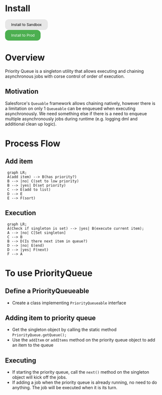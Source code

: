 # Install
<a style="background-color: #E7E7E7;
  border: none; 
  border-radius: 12px;
  color: black;
  padding: 10px 20px;
  text-align: center;
  text-decoration: none;
  display: inline-block;
  font-size: 12px;"
  href="https://test.salesforce.com/packaging/installPackage.apexp?p0=04t8a000001e65yAAA">Install to Sandbox</a>
  <br>
<a style="background-color: #4CAF50;
  border: none; 
  border-radius: 12px;
  color: white;
  padding: 10px 20px;
  text-align: center;
  text-decoration: none;
  display: inline-block;
  font-size: 12px;"
  href="https://login.salesforce.com/packaging/installPackage.apexp?p0=04t8a000001e65yAAA">Install to Prod</a>

# Overview
Priority Queue is a singleton utility that allows executing and chaining asynchronous jobs with corse control of order of execution. 

## Motivation
Salesforce's `Queuable` framework allows chaining natively, however there is a limitation on only 1 `Queueable` can be enqueued when executing asynchronously. We need something else if there is a need to enqueue multiple asynchronously jobs during runtime (e.g. logging dml and additional clean up logic).

# Process Flow

## Add item

```mermaid
 graph LR;
 A(add item) --> B(has priority?)
 B --> |no| C(set to low priority)
 B --> |yes| D(set priority)
 C --> E(add to list)
 D --> E
 E --> F(sort)
 ```

## Execution

```mermaid
 graph LR;
 A(Check if singleton is set) --> |yes| B(execute current item);
 A --> |no| C[Set singleton]
 C --> B
 B --> D(Is there next item in queue?)
 D --> |no| E(end)
 D --> |yes| F(next)
 F --> A 
```

# To use PriorityQueue

## Define a PriorityQueueable 
- Create a class implementing `PriorityQueueable` interface

## Adding item to priority queue
- Get the singleton object by calling the static method `PriorityQueue.getQueue();`
- Use the `addItem` or `addItems` method on the priority queue object to add an item to the queue

## Executing 
- If starting the priority queue, call the `next()` method on the singleton object will kick off the jobs.
- If adding a job when the priority queue is already running, no need to do anything. The job will be executed when it is its turn.